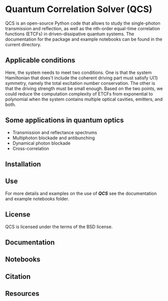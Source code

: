# Quantum Correlation Solver (QCS)
QCS is an open-source Python code that allows to study the single-photon transmission and reflection, as well as the $n$th-order equal-time correlation functions (ETCFs)
in driven-dissipative quantum systems. The documentation for the package and example notebooks can be found in the current directory.
## Applicable conditions
Here, the system needs to meet two conditions. One is that the system Hamiltonian that does't include the coherent driving part must satisfy U(1) symmetry, namely the 
total excitation number conservation. The other is that the driving strength must be small enough. Based on the two points, we could reduce the computation complexity of 
ETCFs from exponential to polynomial when the system contains multiple optical cavities, emitters, and both.
## Some applications in quantum optics
* Transmission and reflectance spectrums
* Multiphoton blockade and antibunching
* Dynamical photon blockade
* Cross-correlation
## Installation

## Use

For more details and examples on the use of ***QCS*** see the documentation and example notebooks folder.
## License
QCS is licensed under the terms of the BSD license.
## Documentation

## Notebooks

## Citation

## Resources
